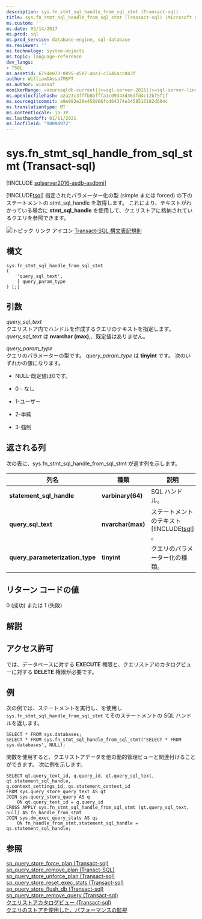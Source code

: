 ```yaml
---
description: sys.fn_stmt_sql_handle_from_sql_stmt (Transact-sql)
title: sys.fn_stmt_sql_handle_from_sql_stmt (Transact-sql) |Microsoft Docs
ms.custom: ''
ms.date: 03/14/2017
ms.prod: sql
ms.prod_service: database-engine, sql-database
ms.reviewer: ''
ms.technology: system-objects
ms.topic: language-reference
dev_langs:
- TSQL
ms.assetid: 6794e073-0895-4507-aba3-c3545acc843f
author: WilliamDAssafMSFT
ms.author: wiassaf
monikerRange: =azuresqldb-current||>=sql-server-2016||>=sql-server-linux-2017||=azuresqldb-mi-current
ms.openlocfilehash: a2a23c3fffb8bfffa1cd9343d36dfd4c12bf5f1f
ms.sourcegitcommit: a9e982e30e458866fcd64374e3458516182d604c
ms.translationtype: MT
ms.contentlocale: ja-JP
ms.lasthandoff: 01/11/2021
ms.locfileid: "98094972"
---
```

# <a name="sysfn_stmt_sql_handle_from_sql_stmt-transact-sql"></a>sys.fn_stmt_sql_handle_from_sql_stmt (Transact-sql)

[!INCLUDE [sqlserver2016-asdb-asdbmi](../../includes/applies-to-version/sqlserver2016-asdb-asdbmi.md)]

   [!INCLUDE[tsql](../../includes/tsql-md.md)] 指定されたパラメーター化の型 (simple または forced) の下のステートメントの stmt_sql_handle を取得します。 これにより、テキストがわかっている場合に **stmt_sql_handle** を使用して、クエリストアに格納されているクエリを参照できます。  
  
 ![トピック リンク アイコン](../../database-engine/configure-windows/media/topic-link.gif "トピック リンク アイコン") [Transact-SQL 構文表記規則](../../t-sql/language-elements/transact-sql-syntax-conventions-transact-sql.md)  
  
## <a name="syntax"></a>構文  
  
```  
sys.fn_stmt_sql_handle_from_sql_stmt   
(  
    'query_sql_text',   
    [ query_param_type   
) [;]  
```  
  
## <a name="arguments"></a>引数  
 *query_sql_text*  
 クエリストア内でハンドルを作成するクエリのテキストを指定します。 *query_sql_text* は **nvarchar (max)**,、既定値はありません。  
  
 *query_param_type*  
 クエリのパラメーターの型です。 *query_param_type* は **tinyint** です。 次のいずれかの値になります。  
  
-   NULL-既定値は0です。  
  
-   0 - なし  
  
-   1-ユーザー  
  
-   2-単純  
  
-   3-強制  
  
## <a name="columns-returned"></a>返される列  
 次の表に、sys.fn_stmt_sql_handle_from_sql_stmt が返す列を示します。  
  
|列名|種類|説明|  
|-----------------|----------|-----------------|  
|**statement_sql_handle**|**varbinary(64)**|SQL ハンドル。|  
|**query_sql_text**|**nvarchar(max)**|ステートメントのテキスト [!INCLUDE[tsql](../../includes/tsql-md.md)] 。|  
|**query_parameterization_type**|**tinyint**|クエリのパラメーター化の種類。|  
  
## <a name="return-code-values"></a>リターン コードの値  
 0 (成功) または 1 (失敗)  
  
## <a name="remarks"></a>解説  
  
## <a name="permissions"></a>アクセス許可  
 では、データベースに対する **EXECUTE** 権限と、クエリストアのカタログビューに対する **DELETE** 権限が必要です。  
  
## <a name="examples"></a>例  
 次の例では、ステートメントを実行し、を使用し `sys.fn_stmt_sql_handle_from_sql_stmt` てそのステートメントの SQL ハンドルを返します。  
  
```  
SELECT * FROM sys.databases;   
SELECT * FROM sys.fn_stmt_sql_handle_from_sql_stmt('SELECT * FROM sys.databases', NULL);  
```  
  
 関数を使用すると、クエリストアデータを他の動的管理ビューと関連付けることができます。 次に例を示します。  
  
```  
SELECT qt.query_text_id, q.query_id, qt.query_sql_text, qt.statement_sql_handle,  
q.context_settings_id, qs.statement_context_id   
FROM sys.query_store_query_text AS qt  
JOIN sys.query_store_query AS q   
    ON qt.query_text_id = q.query_id  
CROSS APPLY sys.fn_stmt_sql_handle_from_sql_stmt (qt.query_sql_text, null) AS fn_handle_from_stmt  
JOIN sys.dm_exec_query_stats AS qs   
    ON fn_handle_from_stmt.statement_sql_handle = qs.statement_sql_handle;  
```  
  
## <a name="see-also"></a>参照  
 [sp_query_store_force_plan &#40;Transact-sql&#41;](../../relational-databases/system-stored-procedures/sp-query-store-force-plan-transact-sql.md)   
 [sp_query_store_remove_plan &#40;Transct-SQL&#41;](../../relational-databases/system-stored-procedures/sp-query-store-remove-plan-transct-sql.md)   
 [sp_query_store_unforce_plan &#40;Transact-sql&#41;](../../relational-databases/system-stored-procedures/sp-query-store-unforce-plan-transact-sql.md)   
 [sp_query_store_reset_exec_stats &#40;Transact-sql&#41;](../../relational-databases/system-stored-procedures/sp-query-store-reset-exec-stats-transact-sql.md)   
 [sp_query_store_flush_db &#40;Transact-sql&#41;](../../relational-databases/system-stored-procedures/sp-query-store-flush-db-transact-sql.md)   
 [sp_query_store_remove_query &#40;Transact-sql&#41;](../../relational-databases/system-stored-procedures/sp-query-store-remove-query-transact-sql.md)   
 [クエリストアカタログビュー &#40;Transact-sql&#41;](../../relational-databases/system-catalog-views/query-store-catalog-views-transact-sql.md)   
 [クエリのストアを使用した、パフォーマンスの監視](../../relational-databases/performance/monitoring-performance-by-using-the-query-store.md)  
  
  
